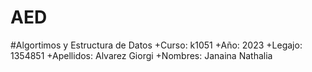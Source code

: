 # AED
#Algortimos y Estructura de Datos
+Curso: k1051
+Año: 2023
+Legajo: 1354851
+Apellidos: Alvarez Giorgi
+Nombres: Janaina Nathalia
